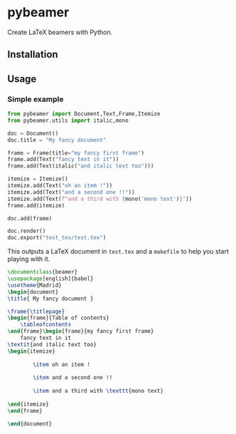 # pybeamer

Create LaTeX beamers with Python.

## Installation


## Usage

### Simple example

```python
from pybeamer import Document,Text,Frame,Itemize
from pybeamer.utils import italic,mono

doc = Document()
doc.title = "My fancy document"

frame = Frame(title="my fancy first frame")
frame.add(Text("fancy text in it"))
frame.add(Text(italic("and italic text too")))

itemize = Itemize()
itemize.add(Text("oh an item !"))
itemize.add(Text("and a second one !!"))
itemize.add(Text(f"and a third with {mono('mono text')}"))
frame.add(itemize)

doc.add(frame)

doc.render()
doc.export("test_tex/test.tex")
```

This outputs a LaTeX document in `test.tex` and a `makefile` to help you start playing with it.

```latex
\documentclass{beamer}
\usepackage[english]{babel}
\usetheme{Madrid}
\begin{document}
\title{ My fancy document }

\frame{\titlepage}
\begin{frame}{Table of contents}
    \tableofcontents
\end{frame}\begin{frame}{my fancy first frame}
    fancy text in it
\textit{and italic text too}
\begin{itemize}
    
        \item oh an item !
    
        \item and a second one !!
    
        \item and a third with \texttt{mono text}
    
\end{itemize}
\end{frame}

\end{document}
```